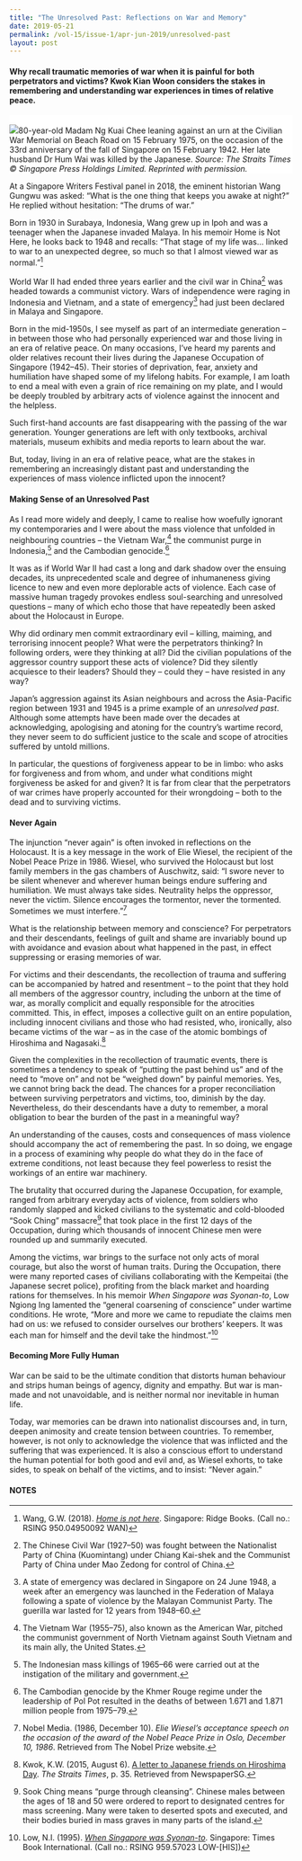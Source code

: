 ```yaml
---
title: "The Unresolved Past: Reflections on War and Memory"
date: 2019-05-21
permalink: /vol-15/issue-1/apr-jun-2019/unresolved-past
layout: post
---
```

#### Why recall traumatic memories of war when it is painful for both perpetrators and victims? **Kwok Kian Woon** considers the stakes in remembering and understanding war experiences in times of relative peace.

<div style="background-color: white;"><br><img src="/images/Vol-15-issue-1/rambling/01-lawofland.jpg">80-year-old Madam Ng Kuai Chee leaning against an urn at the Civilian War Memorial on Beach Road on 15 February 1975, on the occasion of the 33rd anniversary of the fall of Singapore on 15 February 1942. Her late husband Dr Hum Wai was killed by the Japanese. <i>Source: The Straits Times © Singapore Press Holdings Limited. Reprinted with permission.</i></div>

At a Singapore Writers Festival panel in 2018, the eminent historian Wang Gungwu was asked: “What is the one thing that keeps you awake at night?” He replied without hesitation: “The drums of war.”

Born in 1930 in Surabaya, Indonesia, Wang grew up in Ipoh and was a teenager when the Japanese invaded Malaya. In his memoir Home is Not Here, he looks back to 1948 and recalls: “That stage of my life was… linked to war to an unexpected degree, so much so that I almost viewed war as normal.”[^1]

World War II had ended three years earlier and the civil war in China[^2] was headed towards a communist victory. Wars of independence were raging in Indonesia and Vietnam, and a state of emergency[^3] had just been declared in Malaya and Singapore.

Born in the mid-1950s, I see myself as part of an intermediate generation – in between those who had personally experienced war and those living in an era of relative peace. On many occasions, I’ve heard my parents and older relatives recount their lives during the Japanese Occupation of Singapore (1942–45). Their stories of deprivation, fear, anxiety and humiliation have shaped some of my lifelong habits. For example, I am loath to end a meal with even a grain of rice remaining on my plate, and I would be deeply troubled by arbitrary acts of violence against the innocent and the helpless.

Such first-hand accounts are fast disappearing with the passing of the war generation. Younger generations are left with only textbooks, archival materials, museum exhibits and media reports to learn about the war.

But, today, living in an era of relative peace, what are the stakes in remembering an increasingly distant past and understanding the experiences of mass violence inflicted upon the innocent?

#### **Making Sense of an Unresolved Past**

As I read more widely and deeply, I came to realise how woefully ignorant my contemporaries and I were about the mass violence that unfolded in neighbouring countries – the Vietnam War,[^4] the communist purge in Indonesia,[^5] and the Cambodian genocide.[^6]

It was as if World War II had cast a long and dark shadow over the ensuing decades, its unprecedented scale and degree of inhumaneness giving licence to new and even more deplorable acts of violence. Each case of massive human tragedy provokes endless soul-searching and unresolved questions – many of which echo those that have repeatedly been asked about the Holocaust in Europe.

Why did ordinary men commit extraordinary evil – killing, maiming, and terrorising innocent people? What were the perpetrators thinking? In following orders, were they thinking at all? Did the civilian populations of the aggressor country support these acts of violence? Did they silently acquiesce to their leaders? Should they – could they – have resisted in any way?

Japan’s aggression against its Asian neighbours and across the Asia-Pacific region between 1931 and 1945 is a prime example of an *unresolved past*. Although some attempts have been made over the decades at acknowledging, apologising and atoning for the country’s wartime record, they never seem to do sufficient justice to the scale and scope of atrocities suffered by untold millions.

In particular, the questions of forgiveness appear to be in limbo: who asks for forgiveness and from whom, and under what conditions might forgiveness be asked for and given? It is far from clear that the perpetrators of war crimes have properly accounted for their wrongdoing – both to the dead and to surviving victims.

#### **Never Again**

The injunction “never again” is often invoked in reflections on the Holocaust. It is a key message in the work of Elie Wiesel, the recipient of the Nobel Peace Prize in 1986. Wiesel, who survived the Holocaust but lost family members in the gas chambers of Auschwitz, said: “I swore never to be silent whenever and wherever human beings endure suffering and humiliation. We must always take sides. Neutrality helps the oppressor, never the victim. Silence encourages the tormentor, never the tormented. Sometimes we must interfere.”[^7]

What is the relationship between memory and conscience? For perpetrators and their descendants, feelings of guilt and shame are invariably bound up with avoidance and evasion about what happened in the past, in effect suppressing or erasing memories of war.

For victims and their descendants, the recollection of trauma and suffering can be accompanied by hatred and resentment – to the point that they hold all members of the aggressor country, including the unborn at the time of war, as morally complicit and equally responsible for the atrocities committed. This, in effect, imposes a collective guilt on an entire population, including innocent civilians and those who had resisted, who, ironically, also became victims of the war – as in the case of the atomic bombings of Hiroshima and Nagasaki.[^8]

Given the complexities in the recollection of traumatic events, there is sometimes a tendency to speak of “putting the past behind us” and of the need to “move on” and not be “weighed down” by painful memories. Yes, we cannot bring back the dead. The chances for a proper reconciliation between surviving perpetrators and victims, too, diminish by the day. Nevertheless, do their descendants have a duty to remember, a moral obligation to bear the burden of the past in a meaningful way?

An understanding of the causes, costs and consequences of mass violence should accompany the act of remembering the past. In so doing, we engage in a process of examining why people do what they do in the face of extreme conditions, not least because they feel powerless to resist the workings of an entire war machinery.

The brutality that occurred during the Japanese Occupation, for example, ranged from arbitrary everyday acts of violence, from soldiers who randomly slapped and kicked civilians to the systematic and cold-blooded “Sook Ching” massacre[^9] that took place in the first 12 days of the Occupation, during which thousands of innocent Chinese men were rounded up and summarily executed.

Among the victims, war brings to the surface not only acts of moral courage, but also the worst of human traits. During the Occupation, there were many reported cases of civilians collaborating with the Kempeitai (the Japanese secret police), profiting from the black market and hoarding rations for themselves. In his memoir *When Singapore was Syonan-to*, Low Ngiong Ing lamented the “general coarsening of conscience” under wartime conditions. He wrote, “More and more we came to repudiate the claims men had on us: we refused to consider ourselves our brothers’ keepers. It was each man for himself and the devil take the hindmost.”[^10]

#### **Becoming More Fully Human**

War can be said to be the ultimate condition that distorts human behaviour and strips human beings of agency, dignity and empathy. But war is man-made and not unavoidable, and is neither normal nor inevitable in human life.

Today, war memories can be drawn into nationalist discourses and, in turn, deepen animosity and create tension between countries. To remember, however, is not only to acknowledge the violence that was inflicted and the suffering that was experienced. It is also a conscious effort to understand the human potential for both good and evil and, as Wiesel exhorts, to take sides, to speak on behalf of the victims, and to insist: “Never again.”

#### **NOTES**

[^1]:Wang, G.W. (2018). *[Home is not here](http://eservice.nlb.gov.sg/item_holding_s.aspx?bid=203095380)*. Singapore: Ridge Books. (Call no.: RSING 950.04950092 WAN)

[^2]:The Chinese Civil War (1927–50) was fought between the Nationalist Party of China (Kuomintang) under Chiang Kai-shek and the Communist Party of China under Mao Zedong for control of China. 

[^3]:A state of emergency was declared in Singapore on 24 June 1948, a week after an emergency was launched in the Federation of Malaya following a spate of violence by the Malayan Communist Party. The guerilla war lasted for 12 years from 1948–60. 

[^4]:The Vietnam War (1955–75), also known as the American War, pitched the communist government of North Vietnam against South Vietnam and its main ally, the United States.

[^5]:The Indonesian mass killings of 1965–66 were carried out at the instigation of the military and government.

[^6]:The Cambodian genocide by the Khmer Rouge regime under the leadership of Pol Pot resulted in the deaths of between 1.671 and 1.871 million people from 1975–79.

[^7]:Nobel Media. (1986, December 10). *Elie Wiesel’s acceptance speech on the occasion of the award of the Nobel Peace Prize in Oslo, December 10, 1986*. Retrieved from The Nobel Prize website.

[^8]:Kwok, K.W. (2015, August 6). [A letter to Japanese friends on Hiroshima Day](http://eresources.nlb.gov.sg/newspapers/Digitised/Article/straitstimes20150806-1.2.37.4). *The Straits Times*, p. 35. Retrieved from NewspaperSG.

[^9]:Sook Ching means “purge through cleansing”. Chinese males between the ages of 18 and 50 were ordered to report to designated centres for mass screening. Many were taken to deserted spots and executed, and their bodies buried in mass graves in many parts of the island.

[^10]:Low, N.I. (1995). *[When Singapore was Syonan-to](http://eservice.nlb.gov.sg/item_holding_s.aspx?bid=7479976)*. Singapore: Times Book International. (Call no.: RSING 959.57023 LOW-[HIS])